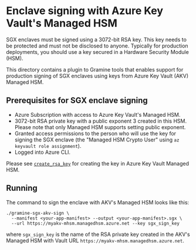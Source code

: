 # Enclave signing with Azure Key Vault's Managed HSM

SGX enclaves must be signed using a 3072-bit RSA key. This key needs to be
protected and must not be disclosed to anyone. Typically for production
deployments, you should use a key secured in a Hardware Security Module (HSM).

This directory contains a plugin to Gramine tools that enables support for
production signing of SGX enclaves using keys from Azure Key Vault (AKV) Managed
HSM.

## Prerequisites for SGX enclave signing

- Azure Subscription with access to Azure Key Vault's Managed HSM.
- 3072-bit RSA private key with a public exponent 3 created in this HSM. Please
  note that only Managed HSM supports setting public exponent.
- Granted access permissions to the person who will use the key for signing the
  SGX enclave (the "Managed HSM Crypto User" using `az keyvault role
  assignment`).
- Logged into Azure CLI.

Please see [`create_rsa_key`](https://azuresdkdocs.blob.core.windows.net/$web/python/azure-keyvault-keys/latest/azure.keyvault.keys.html#azure.keyvault.keys.KeyClient.create_rsa_key)
for creating the key in Azure Key Vault Managed HSM.

## Running

The command to sign the enclave with AKV's Managed HSM looks like this:
```
./gramine-sgx-akv-sign \
  --manifest <your-app-manifest> --output <your-app-manifest>.sgx \
  --url https://myakv-mhsm.managedhsm.azure.net --key sgx_sign_key
```

where `sgx_sign_key` is the name of the RSA private key created in the AKV's
Managed HSM with Vault URL `https://myakv-mhsm.managedhsm.azure.net`.
